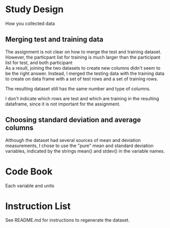 
Study Design
============
How you collected data

Merging test and training data
------------------------------
The assignment is not clear on how to merge the test and training 
dataset.  However, the particpant list for training is much larger 
than the participant list for test, and both participant  
As a result, joining the two datasets to create new columns 
didn't seem to be the right answer.  Instead, I merged the testing data
with the training data to create on data frame with a set of test rows
and a set of training rows.

The resulting dataset still has the same number and type of columns.

I don't indicate which rows are test and which are training in the 
resulting dataframe, since it is not important for the assignment.

Choosing standard deviation and average columns 
-----------------------------------------------
Although the dataset had several sources of mean and deviation measurements,
I chose to use the "pure" mean and standard deviation variables, indicated
by the strings mean() and stdev() in the variable names.


Code Book
=========
Each variable and units


Instruction List
================
See README.md for instructions to regenerate the dataset.





